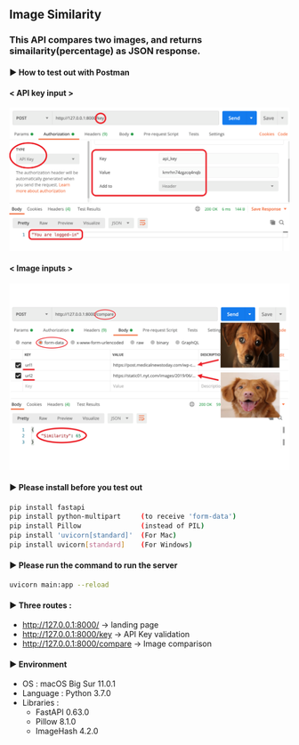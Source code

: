 ## Image Similarity

### This API compares two images, and returns simailarity(percentage) as JSON response.

#### ▶ How to test out with Postman

#### < API key input >

![](./usage/api_key.png)

#### < Image inputs >

![](./usage/image_inputs.png)

#### ▶  Please install before you test out

```bash
pip install fastapi
pip install python-multipart     (to receive 'form-data')
pip install Pillow               (instead of PIL)
pip install 'uvicorn[standard]'  (For Mac)
pip install uvicorn[standard]    (For Windows)
```


#### ▶ Please run the command to run the server

```bash
uvicorn main:app --reload
```


#### ▶  Three routes :

  - http://127.0.0.1:8000/         -> landing page
  - http://127.0.0.1:8000/key      -> API Key validation
  - http://127.0.0.1:8000/compare  -> Image comparison
  
  
#### ▶  Environment

- OS : macOS Big Sur 11.0.1
- Language : Python 3.7.0
- Libraries :
  - FastAPI 0.63.0
  - Pillow 8.1.0
  - ImageHash 4.2.0
